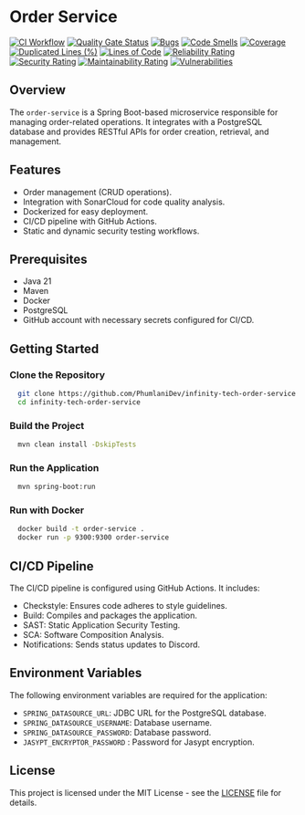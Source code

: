 # Order Service

[![CI Workflow](https://github.com/PhumlaniDev/infinity-tech-order-service/actions/workflows/ci-cd.yml/badge.svg)](https://github.com/PhumlaniDev/infinity-tech-order-service/actions/workflows/ci-cd.yml)
[![Quality Gate Status](https://sonarcloud.io/api/project_badges/measure?project=PhumlaniDev_infinity-tech-order-service&metric=alert_status)](https://sonarcloud.io/summary/new_code?id=PhumlaniDev_infinity-tech-order-service)
[![Bugs](https://sonarcloud.io/api/project_badges/measure?project=PhumlaniDev_infinity-tech-order-service&metric=bugs)](https://sonarcloud.io/summary/new_code?id=PhumlaniDev_infinity-tech-order-service)
[![Code Smells](https://sonarcloud.io/api/project_badges/measure?project=PhumlaniDev_infinity-tech-order-service&metric=code_smells)](https://sonarcloud.io/summary/new_code?id=PhumlaniDev_infinity-tech-order-service)
[![Coverage](https://sonarcloud.io/api/project_badges/measure?project=PhumlaniDev_infinity-tech-order-service&metric=coverage)](https://sonarcloud.io/summary/new_code?id=PhumlaniDev_infinity-tech-order-service)
[![Duplicated Lines (%)](https://sonarcloud.io/api/project_badges/measure?project=PhumlaniDev_infinity-tech-order-service&metric=duplicated_lines_density)](https://sonarcloud.io/summary/new_code?id=PhumlaniDev_infinity-tech-order-service)
[![Lines of Code](https://sonarcloud.io/api/project_badges/measure?project=PhumlaniDev_infinity-tech-order-service&metric=ncloc)](https://sonarcloud.io/summary/new_code?id=PhumlaniDev_infinity-tech-order-service)
[![Reliability Rating](https://sonarcloud.io/api/project_badges/measure?project=PhumlaniDev_infinity-tech-order-service&metric=reliability_rating)](https://sonarcloud.io/summary/new_code?id=PhumlaniDev_infinity-tech-order-service)
[![Security Rating](https://sonarcloud.io/api/project_badges/measure?project=PhumlaniDev_infinity-tech-order-service&metric=security_rating)](https://sonarcloud.io/summary/new_code?id=PhumlaniDev_infinity-tech-order-service)
[![Maintainability Rating](https://sonarcloud.io/api/project_badges/measure?project=PhumlaniDev_infinity-tech-order-service&metric=sqale_rating)](https://sonarcloud.io/summary/new_code?id=PhumlaniDev_infinity-tech-order-service)
[![Vulnerabilities](https://sonarcloud.io/api/project_badges/measure?project=PhumlaniDev_infinity-tech-order-service&metric=vulnerabilities)](https://sonarcloud.io/summary/new_code?id=PhumlaniDev_infinity-tech-order-service)

## Overview

The `order-service` is a Spring Boot-based microservice responsible for managing order-related operations. It integrates with a PostgreSQL database and provides RESTful APIs for order creation, retrieval, and management.

## Features

- Order management (CRUD operations).
- Integration with SonarCloud for code quality analysis.
- Dockerized for easy deployment.
- CI/CD pipeline with GitHub Actions.
- Static and dynamic security testing workflows.

## Prerequisites

- Java 21
- Maven
- Docker
- PostgreSQL
- GitHub account with necessary secrets configured for CI/CD.

## Getting Started

### Clone the Repository

```bash
  git clone https://github.com/PhumlaniDev/infinity-tech-order-service.git
  cd infinity-tech-order-service
```

### Build the Project

```bash
  mvn clean install -DskipTests
```

### Run the Application

```bash
  mvn spring-boot:run
```

### Run with Docker

```bash
  docker build -t order-service .
  docker run -p 9300:9300 order-service
```

## CI/CD Pipeline
The CI/CD pipeline is configured using GitHub Actions. It includes:
* Checkstyle: Ensures code adheres to style guidelines.
* Build: Compiles and packages the application.
* SAST: Static Application Security Testing.
* SCA: Software Composition Analysis.
* Notifications: Sends status updates to Discord.

## Environment Variables
The following environment variables are required for the application:

- `SPRING_DATASOURCE_URL`: JDBC URL for the PostgreSQL database.
- `SPRING_DATASOURCE_USERNAME`: Database username.
- `SPRING_DATASOURCE_PASSWORD`: Database password.
- `JASYPT_ENCRYPTOR_PASSWORD` : Password for Jasypt encryption.

## License
This project is licensed under the MIT License - see the [LICENSE](LICENSE) file for details.